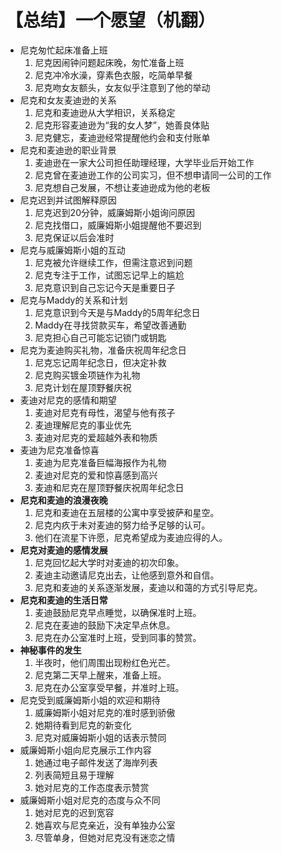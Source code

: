 # 【总结】一个愿望（机翻）

-   尼克匆忙起床准备上班
    1.  尼克因闹钟问题起床晚，匆忙准备上班
    2.  尼克冲冷水澡，穿素色衣服，吃简单早餐
    3.  尼克吻女友额头，女友似乎注意到了他的举动
-   尼克和女友麦迪逊的关系
    1.  尼克和麦迪逊从大学相识，关系稳定
    2.  尼克形容麦迪逊为“我的女人梦”，她善良体贴
    3.  尼克健忘，麦迪逊经常提醒他约会和支付账单
-   尼克和麦迪逊的职业背景
    1.  麦迪逊在一家大公司担任助理经理，大学毕业后开始工作
    2.  尼克曾在麦迪逊工作的公司实习，但不想申请同一公司的工作
    3.  尼克想自己发展，不想让麦迪逊成为他的老板
-   尼克迟到并试图解释原因
    1.  尼克迟到20分钟，威廉姆斯小姐询问原因
    2.  尼克找借口，威廉姆斯小姐提醒他不要迟到
    3.  尼克保证以后会准时
-   尼克与威廉姆斯小姐的互动
    1.  尼克被允许继续工作，但需注意迟到问题
    2.  尼克专注于工作，试图忘记早上的尴尬
    3.  尼克意识到自己忘记今天是重要日子
-   尼克与Maddy的关系和计划
    1.  尼克意识到今天是与Maddy的5周年纪念日
    2.  Maddy在寻找贷款买车，希望改善通勤
    3.  尼克担心自己可能忘记锁门或钥匙
-   尼克为麦迪购买礼物，准备庆祝周年纪念日
    1.  尼克忘记周年纪念日，但决定补救
    2.  尼克购买镀金项链作为礼物
    3.  尼克计划在屋顶野餐庆祝
-   麦迪对尼克的感情和期望
    1.  麦迪对尼克有母性，渴望与他有孩子
    2.  麦迪理解尼克的事业优先
    3.  麦迪对尼克的爱超越外表和物质
-   麦迪为尼克准备惊喜
    1.  麦迪为尼克准备巨幅海报作为礼物
    2.  麦迪对尼克的爱和惊喜感到高兴
    3.  麦迪和尼克在屋顶野餐庆祝周年纪念日
-   **尼克和麦迪的浪漫夜晚**
    1.  尼克和麦迪在五层楼的公寓中享受披萨和星空。
    2.  尼克内疚于未对麦迪的努力给予足够的认可。
    3.  他们在流星下许愿，尼克希望成为麦迪应得的人。
-   **尼克对麦迪的感情发展**
    1.  尼克回忆起大学时对麦迪的初次印象。
    2.  麦迪主动邀请尼克出去，让他感到意外和自信。
    3.  尼克和麦迪的关系逐渐发展，麦迪以和蔼的方式引导尼克。
-   **尼克和麦迪的生活日常**
    1.  麦迪鼓励尼克早点睡觉，以确保准时上班。
    2.  尼克在麦迪的鼓励下决定早点休息。
    3.  尼克在办公室准时上班，受到同事的赞赏。
-   **神秘事件的发生**
    1.  半夜时，他们周围出现粉红色光芒。
    2.  尼克第二天早上醒来，准备上班。
    3.  尼克在办公室享受早餐，并准时上班。
-   尼克受到威廉姆斯小姐的欢迎和期待
    1.  威廉姆斯小姐对尼克的准时感到骄傲
    2.  她期待看到尼克的新变化
    3.  尼克对威廉姆斯小姐的话表示赞同
-   威廉姆斯小姐向尼克展示工作内容
    1.  她通过电子邮件发送了海岸列表
    2.  列表简短且易于理解
    3.  她对尼克的工作态度表示赞赏
-   威廉姆斯小姐对尼克的态度与众不同
    1.  她对尼克的迟到宽容
    2.  她喜欢与尼克亲近，没有单独办公室
    3.  尽管单身，但她对尼克没有迷恋之情
